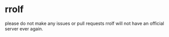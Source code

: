 # rrolf
please do not make any issues or pull requests rrolf will not have an official server ever again.
